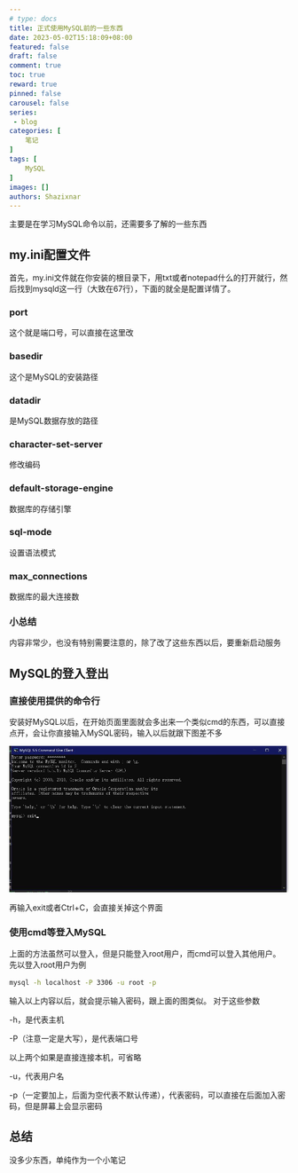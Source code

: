 ```yaml
---
# type: docs 
title: 正式使用MySQL前的一些东西
date: 2023-05-02T15:18:09+08:00
featured: false
draft: false
comment: true
toc: true
reward: true
pinned: false
carousel: false
series:
 - blog
categories: [
    笔记
]
tags: [
    MySQL
]
images: []
authors: Shazixnar
---
```


主要是在学习MySQL命令以前，还需要多了解的一些东西

<!--more-->

## my.ini配置文件

首先，my.ini文件就在你安装的根目录下，用txt或者notepad什么的打开就行，然后找到mysqld这一行（大致在67行），下面的就全是配置详情了。

### port

这个就是端口号，可以直接在这里改

### basedir

这个是MySQL的安装路径

### datadir

是MySQL数据存放的路径

### character-set-server

修改编码

### default-storage-engine

数据库的存储引擎

### sql-mode

设置语法模式

### max_connections

数据库的最大连接数

### 小总结

内容非常少，也没有特别需要注意的，除了改了这些东西以后，要重新启动服务

## MySQL的登入登出

### 直接使用提供的命令行

安装好MySQL以后，在开始页面里面就会多出来一个类似cmd的东西，可以直接点开，会让你直接输入MySQL密码，输入以后就跟下图差不多

![MySQLcmd](/images/正式使用MySQL前的一些东西/MySQLcmd.jpg)

再输入exit或者Ctrl+C，会直接关掉这个界面

### 使用cmd等登入MySQL

上面的方法虽然可以登入，但是只能登入root用户，而cmd可以登入其他用户。
先以登入root用户为例

```cmd
mysql -h localhost -P 3306 -u root -p
```

输入以上内容以后，就会提示输入密码，跟上面的图类似。
对于这些参数

-h，是代表主机

-P（注意一定是大写），是代表端口号

以上两个如果是直接连接本机，可省略

-u，代表用户名

-p（一定要加上，后面为空代表不默认传递），代表密码，可以直接在后面加入密码，但是屏幕上会显示密码

## 总结

没多少东西，单纯作为一个小笔记

